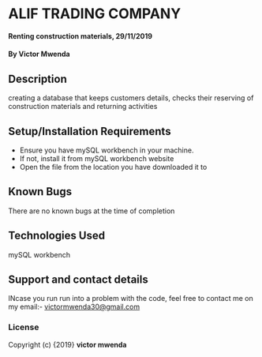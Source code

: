 # ALIF TRADING COMPANY
#### Renting construction materials, 29/11/2019
#### By **Victor Mwenda**
## Description
creating a database that keeps customers details, checks their reserving of construction materials and returning activities
## Setup/Installation Requirements
* Ensure you have mySQL workbench in your machine.
* If not, install it from mySQL workbench website
* Open the file from the location you have downloaded it to


## Known Bugs
There are no known bugs at the time of completion
## Technologies Used
mySQL workbench

## Support and contact details
INcase you run run into a problem  with the code, feel free to contact me on my email:- victormwenda30@gmail.com
### License
Copyright (c) {2019} **victor mwenda**
